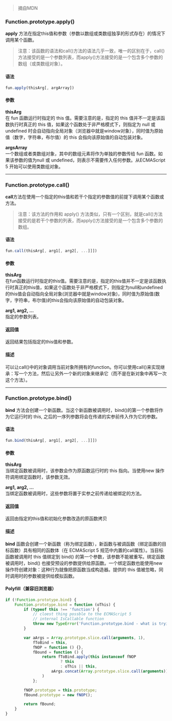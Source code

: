 > 摘自MDN

### Function.prototype.apply()

**apply** 方法在指定this值和参数（参数以数组或类数组独享的形式存在）的情况下调用某个函数。

> 注意：该函数的语法和call()方法的语法几乎一致，唯一的区别在于，call()方法接受的是一个参数列表，而apply()方法接受的是一个包含多个参数的数组（或类数组对象）。

#### 语法
```js
fun.apply(thisArg[, argArray])
```
#### 参数
**thisArg**  
在 fun 函数运行时指定的 this 值。需要注意的是，指定的 this 值并不一定是该函数执行时真正的 this 值，如果这个函数处于非严格模式下，则指定为 null 或 undefined 时会自动指向全局对象（浏览器中就是window对象），同时值为原始值（数字，字符串，布尔值）的 this 会指向该原始值的自动包装对象。  

**argsArray**    
一个数组或者类数组对象，其中的数组元素将作为单独的参数传给 fun 函数。如果该参数的值为null 或 undefined，则表示不需要传入任何参数。从ECMAScript 5 开始可以使用类数组对象。

---

### Function.prototype.call()
**call**方法在使用一个指定的this值和若干个指定的参数值的前提下调用某个函数或方法。

> 注意：该方法的作用和 apply() 方法类似，只有一个区别，就是call()方法接受的是若干个参数的列表，而apply()方法接受的是一个包含多个参数的数组。

#### 语法
```js
fun.call(thisArg[, arg1[, arg2[, ...]]])
```

#### 参数
**thisArg**  
在fun函数运行时指定的this值。需要注意的是，指定的this值并不一定是该函数执行时真正的this值，如果这个函数处于非严格模式下，则指定为null和undefined的this值会自动指向全局对象(浏览器中就是window对象)，同时值为原始值(数字，字符串，布尔值)的this会指向该原始值的自动包装对象。  

**arg1, arg2, ...**  
指定的参数列表。

#### 返回值
返回结果包括指定的this值和参数。

#### 描述
可以让call()中的对象调用当前对象所拥有的function。你可以使用call()来实现继承：写一个方法，然后让另外一个新的对象来继承它（而不是在新对象中再写一次这个方法）。  

---

### Function.prototype.bind()
**bind** 方法会创建一个新函数。当这个新函数被调用时，bind()的第一个参数将作为它运行时的 this, 之后的一序列参数将会在传递的实参前传入作为它的参数。

#### 语法
```js
fun.bind(thisArg[, arg1[, arg2[, ...]]])
```

#### 参数
**thisArg**  
当绑定函数被调用时，该参数会作为原函数运行时的 this 指向。当使用new 操作符调用绑定函数时，该参数无效。  

**arg1, arg2, ...**  
当绑定函数被调用时，这些参数将置于实参之前传递给被绑定的方法。  

#### 返回值
返回由指定的this值和初始化参数改造的原函数拷贝

#### 描述
**bind** 函数会创建一个新函数（称为绑定函数），新函数与被调函数（绑定函数的目标函数）具有相同的函数体（在 ECMAScript 5 规范中内置的call属性）。当目标函数被调用时 this 值绑定到 bind() 的第一个参数，该参数不能被重写。绑定函数被调用时，bind() 也接受预设的参数提供给原函数。一个绑定函数也能使用new操作符创建对象：这种行为就像把原函数当成构造器。提供的 this 值被忽略，同时调用时的参数被提供给模拟函数。

#### Polyfill（兼容旧浏览器）
```js
if (!Function.prototype.bind) {
	Function.prototype.bind = function (oThis) {
		if (typeof this !== 'function') {
			// cloest thing possble to the ECMAScript 5
			// internal IsCallable function 
			throw new TypeError('Function.prototype.bind - what is trying to be bound is not callable');
		}

		var aArgs = Array.prototype.slice.call(arguments, 1),
			fToBind = this,
			fNOP = function () {},
			fBound = function () {
				return fToBind.apply(this instanceof fNOP
						? this
						: oThis || this,
					aArgs.concat(Array.prototype.slice.call(arguments))
				)
			};

		fNOP.prototype = this.prototype;
		fBound.prototype = new fNOP();

		return fBound;
	}
}
```